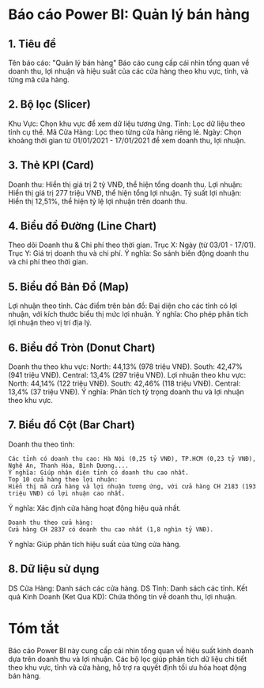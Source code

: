 # Báo cáo Power BI: Quản lý bán hàng
## 1. Tiêu đề
  Tên báo cáo: "Quản lý bán hàng"
  Báo cáo cung cấp cái nhìn tổng quan về doanh thu, lợi nhuận và hiệu suất của các cửa hàng theo khu vực, tỉnh, và từng mã cửa hàng.
## 2. Bộ lọc (Slicer)
  Khu Vực: Chọn khu vực để xem dữ liệu tương ứng.
  Tỉnh: Lọc dữ liệu theo tỉnh cụ thể.
  Mã Cửa Hàng: Lọc theo từng cửa hàng riêng lẻ.
  Ngày: Chọn khoảng thời gian từ 01/01/2021 - 17/01/2021 để xem doanh thu, lợi nhuận.
## 3. Thẻ KPI (Card)
  Doanh thu: Hiển thị giá trị 2 tỷ VNĐ, thể hiện tổng doanh thu.
  Lợi nhuận: Hiển thị giá trị 277 triệu VNĐ, thể hiện tổng lợi nhuận.
  Tỷ suất lợi nhuận: Hiển thị 12,51%, thể hiện tỷ lệ lợi nhuận trên doanh thu.
## 4. Biểu đồ Đường (Line Chart)
  Theo dõi Doanh thu & Chi phí theo thời gian.
  Trục X: Ngày (từ 03/01 - 17/01).
  Trục Y: Giá trị doanh thu và chi phí.
  Ý nghĩa: So sánh biến động doanh thu và chi phí theo thời gian.
## 5. Biểu đồ Bản Đồ (Map)
  Lợi nhuận theo tỉnh.
  Các điểm trên bản đồ: Đại diện cho các tỉnh có lợi nhuận, với kích thước biểu thị mức lợi nhuận.
  Ý nghĩa: Cho phép phân tích lợi nhuận theo vị trí địa lý.
## 6. Biểu đồ Tròn (Donut Chart)
  Doanh thu theo khu vực:
  North: 44,13% (978 triệu VNĐ).
  South: 42,47% (941 triệu VNĐ).
  Central: 13,4% (297 triệu VNĐ).
  Lợi nhuận theo khu vực:
  North: 44,14% (122 triệu VNĐ).
  South: 42,46% (118 triệu VNĐ).
  Central: 13,4% (37 triệu VNĐ).
    Ý nghĩa: Phân tích tỷ trọng doanh thu và lợi nhuận theo khu vực.
## 7. Biểu đồ Cột (Bar Chart)
  Doanh thu theo tỉnh:
  
    Các tỉnh có doanh thu cao: Hà Nội (0,25 tỷ VNĐ), TP.HCM (0,23 tỷ VNĐ), Nghệ An, Thanh Hóa, Bình Dương....
    Ý nghĩa: Giúp nhận diện tỉnh có doanh thu cao nhất.
    Top 10 cửa hàng theo lợi nhuận:
    Hiển thị mã cửa hàng và lợi nhuận tương ứng, với cửa hàng CH 2183 (193 triệu VNĐ) có lợi nhuận cao nhất.
  Ý nghĩa: Xác định cửa hàng hoạt động hiệu quả nhất.
  
    Doanh thu theo cửa hàng:
    Cửa hàng CH 2837 có doanh thu cao nhất (1,8 nghìn tỷ VNĐ).
  Ý nghĩa: Giúp phân tích hiệu suất của từng cửa hàng.
## 8. Dữ liệu sử dụng
  DS Cửa Hàng: Danh sách các cửa hàng.
  DS Tỉnh: Danh sách các tỉnh.
  Kết quả Kinh Doanh (Ket Qua KD): Chứa thông tin về doanh thu, lợi nhuận.
# Tóm tắt
Báo cáo Power BI này cung cấp cái nhìn tổng quan về hiệu suất kinh doanh dựa trên doanh thu và lợi nhuận. Các bộ lọc giúp phân tích dữ liệu chi tiết theo khu vực, tỉnh và cửa hàng, hỗ trợ ra quyết định tối ưu hóa hoạt động bán hàng.
